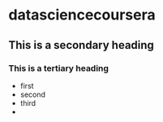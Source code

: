 datasciencecoursera
===================
## This is a secondary heading 
### This is a tertiary heading


* first
* second
* third
* 
